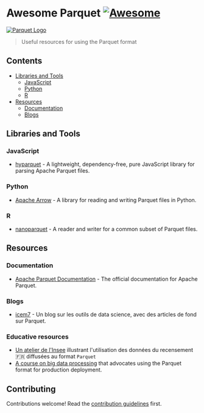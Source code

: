 # Awesome Parquet [![Awesome](https://awesome.re/badge.svg)](https://awesome.re)

[![Parquet Logo](assets/logo.svg)](https://parquet.apache.org/)

> Useful resources for using the Parquet format

## Contents

- [Libraries and Tools](#libraries-and-tools)
  - [JavaScript](#javascript)
  - [Python](#python)
  - [R](#r)
- [Resources](#resources)
  - [Documentation](#documentation)
  - [Blogs](#blogs)

## Libraries and Tools

### JavaScript

- [hyparquet](https://github.com/hyparquet/hyparquet) - A lightweight, dependency-free, pure JavaScript library for parsing Apache Parquet files.

### Python

- [Apache Arrow](https://arrow.apache.org/docs/python/parquet.html) - A library for reading and writing Parquet files in Python.

### R

- [nanoparquet](https://nanoparquet.r-lib.org/) - A reader and writer for a common subset of Parquet files.

## Resources

### Documentation

- [Apache Parquet Documentation](https://parquet.apache.org/docs/) - The official documentation for Apache Parquet.

### Blogs

- [icem7](https://www.icem7.fr/category/outils/parquet/) - Un blog sur les outils de data science, avec des articles de fond sur Parquet.

### Educative resources

- [Un atelier de l'Insee](https://ssphub.github.io/ssphub-ateliers-parquet/) illustrant l'utilisation des données du recensement 🇫🇷 diffusées au format `Parquet`
- [A course on big data processing](https://ensae-reproductibilite.github.io/website/chapters/big-data.html) that advocates using the Parquet format for production deployment.
 

## Contributing

Contributions welcome! Read the [contribution guidelines](contributing.md) first.
